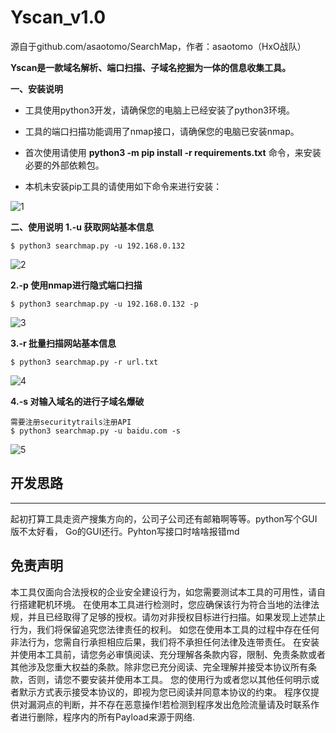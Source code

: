 # Yscan_v1.0

源自于github.com/asaotomo/SearchMap，作者：asaotomo（HxO战队）

**Yscan是一款域名解析、端口扫描、子域名挖掘为一体的信息收集工具。**

**一、安装说明**

- 工具使用python3开发，请确保您的电脑上已经安装了python3环境。

- 工具的端口扫描功能调用了nmap接口，请确保您的电脑已安装nmap。

- 首次使用请使用 **python3 -m pip install -r requirements.txt** 命令，来安装必要的外部依赖包。

- 本机未安装pip工具的请使用如下命令来进行安装：

![1](https://user-images.githubusercontent.com/71480339/222026628-69c7cfed-f2ed-4425-9174-052e7023eb0c.png)

**二、使用说明**
**1.-u 获取网站基本信息**
```
$ python3 searchmap.py -u 192.168.0.132
```
![2](https://user-images.githubusercontent.com/71480339/222026056-bc738df4-617b-40a5-b0f4-650cbff1b3e6.png)

**2.-p 使用nmap进行隐式端口扫描**
```
$ python3 searchmap.py -u 192.168.0.132 -p
```
![3](https://user-images.githubusercontent.com/71480339/222026067-1271d9eb-6f61-42ca-8a5a-a9650f52be91.png)

**3.-r 批量扫描网站基本信息**
```
$ python3 searchmap.py -r url.txt
```
![4](https://user-images.githubusercontent.com/71480339/222026071-7e389a94-8ebd-4cae-902b-4c4ccf0d81e5.png)

**4.-s 对输入域名的进行子域名爆破**
```
需要注册securitytrails注册API
$ python3 searchmap.py -u baidu.com -s
```
![5](https://user-images.githubusercontent.com/71480339/222026076-83a9a142-8162-4a5a-bf03-06c02edb7003.png)

## 开发思路
****************************
起初打算工具走资产搜集方向的，公司子公司还有邮箱啊等等。python写个GUI版不太好看， Go的GUI还行。Pyhton写接口时啥啥报错md

## 免责声明
本工具仅面向合法授权的企业安全建设行为，如您需要测试本工具的可用性，请自行搭建靶机环境。 在使用本工具进行检测时，您应确保该行为符合当地的法律法规，并且已经取得了足够的授权。请勿对非授权目标进行扫描。如果发现上述禁止行为，我们将保留追究您法律责任的权利。 如您在使用本工具的过程中存在任何非法行为，您需自行承担相应后果，我们将不承担任何法律及连带责任。 在安装并使用本工具前，请您务必审慎阅读、充分理解各条款内容，限制、免责条款或者其他涉及您重大权益的条款。除非您已充分阅读、完全理解并接受本协议所有条款，否则，请您不要安装并使用本工具。 您的使用行为或者您以其他任何明示或者默示方式表示接受本协议的，即视为您已阅读并同意本协议的约束。 程序仅提供对漏洞点的判断，并不存在恶意操作!若检测到程序发出危险流量请及时联系作者进行删除，程序内的所有Payload来源于网络.
